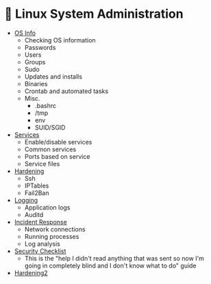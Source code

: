 # 🐧 Linux System Administration

- [OS Info](os-info.md)
	- Checking OS information
	- Passwords
	- Users
	- Groups
	- Sudo
	- Updates and installs
	- Binaries
	- Crontab and automated tasks
	- Misc.
		- .bashrc
		- /tmp
		- env
		- SUID/SGID
- [Services](services.md)
	- Enable/disable services
	- Common services
	- Ports based on service
	- Service files
- [Hardening](hardening.md)
	- Ssh
	- IPTables
	- Fail2Ban
- [Logging](logging.md)
	- Application logs
	- Auditd
- [Incident Response](incident-response.md)
	- Network connections
	- Running processes
	- Log analysis
- [Security Checklist](security-checklist.md)
	- This is the "help I didn't read anything that was sent so now I'm going in completely blind and I don't know what to do" guide
- [Hardening2](hardening2.md)